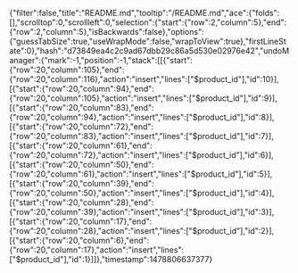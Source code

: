 {"filter":false,"title":"README.md","tooltip":"/README.md","ace":{"folds":[],"scrolltop":0,"scrollleft":0,"selection":{"start":{"row":2,"column":5},"end":{"row":2,"column":5},"isBackwards":false},"options":{"guessTabSize":true,"useWrapMode":false,"wrapToView":true},"firstLineState":0},"hash":"d73849ea4c2c9ad67dbb29c86a5d530e02976e42","undoManager":{"mark":-1,"position":-1,"stack":[[{"start":{"row":20,"column":105},"end":{"row":20,"column":116},"action":"insert","lines":["$product_id"],"id":10}],[{"start":{"row":20,"column":94},"end":{"row":20,"column":105},"action":"insert","lines":["$product_id"],"id":9}],[{"start":{"row":20,"column":83},"end":{"row":20,"column":94},"action":"insert","lines":["$product_id"],"id":8}],[{"start":{"row":20,"column":72},"end":{"row":20,"column":83},"action":"insert","lines":["$product_id"],"id":7}],[{"start":{"row":20,"column":61},"end":{"row":20,"column":72},"action":"insert","lines":["$product_id"],"id":6}],[{"start":{"row":20,"column":50},"end":{"row":20,"column":61},"action":"insert","lines":["$product_id"],"id":5}],[{"start":{"row":20,"column":39},"end":{"row":20,"column":50},"action":"insert","lines":["$product_id"],"id":4}],[{"start":{"row":20,"column":28},"end":{"row":20,"column":39},"action":"insert","lines":["$product_id"],"id":3}],[{"start":{"row":20,"column":17},"end":{"row":20,"column":28},"action":"insert","lines":["$product_id"],"id":2}],[{"start":{"row":20,"column":6},"end":{"row":20,"column":17},"action":"insert","lines":["$product_id"],"id":1}]]},"timestamp":1478806637377}